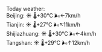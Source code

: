 Today weather:  
Beijing: ☀️   🌡️+30°C 🌬️←7km/h  
Tianjin: ☀️   🌡️+27°C 🌬️↖11km/h  
Shijiazhuang: ☀️   🌡️+30°C 🌬️←4km/h  
Tangshan: ☀️   🌡️+29°C 🌬️↑12km/h  
